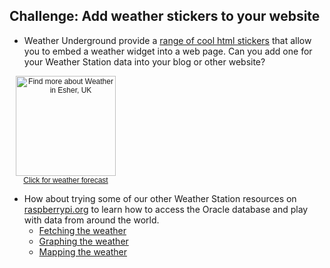 
## Challenge: Add weather stickers to your website

- Weather Underground provide a [range of cool html stickers](https://www.wunderground.com/stickers/) that allow you to embed a weather widget into a web page. Can you add one for your Weather Station data into your blog or other website?

<span style="display: block !important; width: 180px; text-align: center; font-family: sans-serif; font-size: 12px;"><a href="http://www.wunderground.com/cgi-bin/findweather/getForecast?query=zmw:00000.35.03772&bannertypeclick=wu_travel_jet1" title="Esher, United Kingdom Weather Forecast" target="_blank"><img src="http://weathersticker.wunderground.com/weathersticker/cgi-bin/banner/ban/wxBanner?bannertype=wu_travel_jet1&pwscode=IWEYBRID15&ForcedCity=Esher&ForcedState=United Kingdom&wmo=03772&language=EN" alt="Find more about Weather in Esher, UK" width="160" /></a><br><a href="http://www.wunderground.com/cgi-bin/findweather/getForecast?query=zmw:00000.35.03772&bannertypeclick=wu_travel_jet1" title="Get latest Weather Forecast updates" style="font-family: sans-serif; font-size: 12px" target="_blank">Click for weather forecast</a></span>

- How about trying some of our other Weather Station resources on [raspberrypi.org](https://raspberrypi.org) to learn how to access the Oracle database and play with data from around the world.
  - [Fetching the weather](https://projects.raspberrypi.org/en/projects/fetching-the-weather)
  - [Graphing the weather](https://projects.raspberrypi.org/en/projects/graphing-the-weather)
  - [Mapping the weather](https://projects.raspberrypi.org/en/projects/mapping-the-weather)
